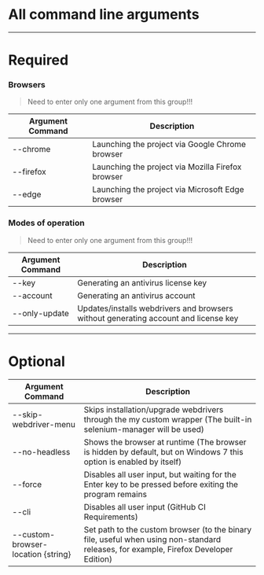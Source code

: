 # All command line arguments
------------------------------------------------------------------------------------------------------------------------------------

# Required
### Browsers
> Need to enter only one argument from this group!!!

| Argument Command      |                                           Description                                                      |
| --------------------- | ---------------------------------------------------------------------------------------------------------- |
| --chrome              | Launching the project via Google Chrome browser                                                            |
| --firefox             | Launching the project via Mozilla Firefox browser                                                          |
| --edge                | Launching the project via Microsoft Edge browser                                                           |
### Modes of operation
> Need to enter only one argument from this group!!!

| Argument Command      |                                           Description                                                      |
| --------------------- | ---------------------------------------------------------------------------------------------------------- |
| --key                 | Generating an antivirus license key                                                                        |
| --account             | Generating an antivirus account                                                                            |
| --only-update         | Updates/installs webdrivers and browsers without generating account and license key                                                 |

--------------------------------------------------------------------------------------------------------------------------------------

# Optional
|          Argument Command          |                                                             Description                                                              |
| ---------------------------------- | ------------------------------------------------------------------------------------------------------------------------------------ |
| --skip-webdriver-menu              | Skips installation/upgrade webdrivers through the my custom wrapper (The built-in selenium-manager will be used)                     |
| --no-headless                      | Shows the browser at runtime (The browser is hidden by default, but on Windows 7 this option is enabled by itself)                   |
| --force                            | Disables all user input, but waiting for the Enter key to be pressed before exiting the program remains                              |
| --cli                              | Disables all user input (GitHub CI Requirements)                                                                                     |
| --custom-browser-location {string} | Set path to the custom browser (to the binary file, useful when using non-standard releases, for example, Firefox Developer Edition) |